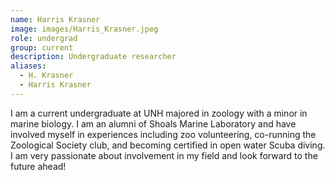 ```yaml
---
name: Harris Krasner
image: images/Harris_Krasner.jpeg
role: undergrad
group: current
description: Undergraduate researcher
aliases: 
  - H. Krasner
  - Harris Krasner
---
```


I am a current undergraduate at UNH majored in zoology with a minor in marine biology. I am an alumni of Shoals Marine Laboratory and have involved myself in experiences including zoo volunteering, co-running the Zoological Society club, and becoming certified in open water Scuba diving. I am very passionate about involvement in my field and look forward to the future ahead!
